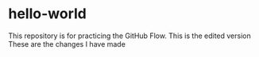 # hello-world
This repository is for practicing the GitHub Flow.
This is the edited version
These are the changes I have made

